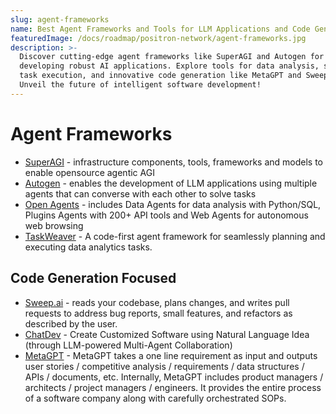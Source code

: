 ```yaml
---
slug: agent-frameworks
name: Best Agent Frameworks and Tools for LLM Applications and Code Gen
featuredImage: /docs/roadmap/positron-network/agent-frameworks.jpg
description: >-
  Discover cutting-edge agent frameworks like SuperAGI and Autogen for
  developing robust AI applications. Explore tools for data analysis, seamless
  task execution, and innovative code generation like MetaGPT and Sweep.ai.
  Unveil the future of intelligent software development!
---
```

# Agent Frameworks

* [SuperAGI](https://superagi.com) - infrastructure components, tools, frameworks and models to enable opensource agentic AGI
* [Autogen](https://github.com/microsoft/autogen) - enables the development of LLM applications using multiple agents that can converse with each other to solve tasks
* [Open Agents](https://github.com/xlang-ai/OpenAgents) - includes Data Agents for data analysis with Python/SQL, Plugins Agents with 200+ API tools and Web Agents for autonomous web browsing
* [TaskWeaver](https://github.com/microsoft/TaskWeaver) - A code-first agent framework for seamlessly planning and executing data analytics tasks.

## Code Generation Focused

* [Sweep.ai](https://sweep.ai/) - reads your codebase, plans changes, and writes pull requests to address bug reports, small features, and refactors as described by the user.
* [ChatDev](https://github.com/OpenBMB/ChatDev) - Create Customized Software using Natural Language Idea (through LLM-powered Multi-Agent Collaboration)
* [MetaGPT](https://github.com/geekan/MetaGPT) - MetaGPT takes a one line requirement as input and outputs user stories / competitive analysis / requirements / data structures / APIs / documents, etc.
Internally, MetaGPT includes product managers / architects / project managers / engineers. It provides the entire process of a software company along with carefully orchestrated SOPs.
